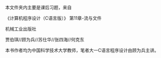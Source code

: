 本文件夹内主要是课后习题，来自

《计算机程序设计（C语言版）》 第11章-流与文件

机械工业出版社

贾伯琪//顾为兵//苏仕华//张四海//何克东

本书作者均为中国科学技术大学教师，笔者大一C语言程序设计由顾为兵主讲。
